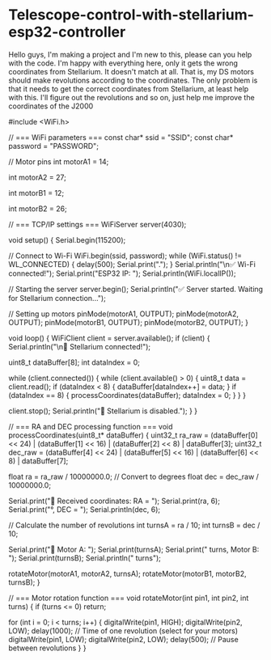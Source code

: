# Telescope-control-with-stellarium-esp32-controller
Hello guys, I'm making a project and I'm new to this, please can you help with the code. I'm happy with everything here, only it gets the wrong coordinates from Stellarium. It doesn't match at all. That is, my DS motors should make revolutions according to the coordinates. The only problem is that it needs to get the correct coordinates from Stellarium, at least help with this. I'll figure out the revolutions and so on, just help me improve the coordinates of the J2000


#include <WiFi.h>

// === WiFi parameters ===
const char* ssid = "SSID";
const char* password = "PASSWORD";

// Motor pins
int motorA1 = 14;

int motorA2 = 27;

int motorB1 = 12;

int motorB2 = 26;

// === TCP/IP settings ===
WiFiServer server(4030);

void setup() {
Serial.begin(115200);

// Connect to Wi-Fi
WiFi.begin(ssid, password);
while (WiFi.status() != WL_CONNECTED) {
delay(500);
Serial.print(".");
}
Serial.println("\n✅ Wi-Fi connected!");
Serial.print("ESP32 IP: ");
Serial.println(WiFi.localIP());

// Starting the server
server.begin();
Serial.println("✅ Server started. Waiting for Stellarium connection...");

// Setting up motors
pinMode(motorA1, OUTPUT);
pinMode(motorA2, OUTPUT);
pinMode(motorB1, OUTPUT);
pinMode(motorB2, OUTPUT);
}

void loop() {
WiFiClient client = server.available();
if (client) {
Serial.println("\n🔵 Stellarium connected!");

uint8_t dataBuffer[8];
int dataIndex = 0; 

while (client.connected()) {
 while (client.available() > 0) {
 uint8_t data = client.read();
 if (dataIndex < 8) {
 dataBuffer[dataIndex++] = data;
 }
 if (dataIndex == 8) {
 processCoordinates(dataBuffer);
 dataIndex = 0;
 }
 }
 }

 client.stop();
 Serial.println("🔴 Stellarium is disabled.");
 }
}

// === RA and DEC processing function ===
void processCoordinates(uint8_t* dataBuffer) {
 uint32_t ra_raw = (dataBuffer[0] << 24) | (dataBuffer[1] << 16) | (dataBuffer[2] << 8) | dataBuffer[3];
uint32_t dec_raw = (dataBuffer[4] << 24) | (dataBuffer[5] << 16) | (dataBuffer[6] << 8) | dataBuffer[7];

float ra = ra_raw / 10000000.0; // Convert to degrees
float dec = dec_raw / 10000000.0;

Serial.print("📡 Received coordinates: RA = ");
Serial.print(ra, 6);
Serial.print("°, DEC = ");
Serial.println(dec, 6);

// Calculate the number of revolutions
int turnsA = ra / 10;
int turnsB = dec / 10;

Serial.print("🔄 Motor A: ");
Serial.print(turnsA);
Serial.print(" turns, Motor B: ");
Serial.print(turnsB);
Serial.println(" turns");

rotateMotor(motorA1, motorA2, turnsA);
rotateMotor(motorB1, motorB2, turnsB);
}

// === Motor rotation function ===
void rotateMotor(int pin1, int pin2, int turns) {
if (turns <= 0) return;

for (int i = 0; i < turns; i++) {
digitalWrite(pin1, HIGH);
digitalWrite(pin2, LOW);
delay(1000); // Time of one revolution (select for your motors)
digitalWrite(pin1, LOW);
digitalWrite(pin2, LOW);
delay(500); // Pause between revolutions
}
}
